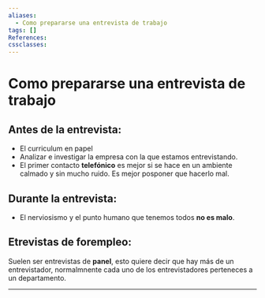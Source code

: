 ```yaml
---
aliases:
  - Como prepararse una entrevista de trabajo
tags: []
References: 
cssclasses:
---
```

# Como prepararse una entrevista de trabajo

## Antes de la entrevista:
+ El curriculum en papel
+ Analizar e investigar la empresa con la que estamos entrevistando.
+ El primer contacto **telefónico** es mejor si se hace en un ambiente calmado y sin mucho ruido. Es mejor posponer que hacerlo mal.

## Durante la entrevista:
+ El nerviosismo y el punto humano que tenemos todos **no es malo**. 

## Etrevistas de forempleo: 
Suelen ser entrevistas de **panel**, esto quiere decir que hay más de un entrevistador, normalmnente cada uno de los entrevistadores perteneces a un departamento.
***
